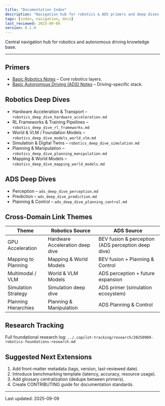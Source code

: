 ```yaml
---
title: "Documentation Index"
description: "Navigation hub for robotics & ADS primers and deep dives."
tags: [index, navigation, docs]
last_reviewed: 2025-09-09
version: 0.1.0
---
```


Central navigation hub for robotics and autonomous driving knowledge base.

---

## Primers

- [Basic Robotics Notes](basic_robotics_notes.md) – Core robotics layers.
- [Basic Autonomous Driving (ADS) Notes](basic_ads_notes.md) – Driving-specific stack.

## Robotics Deep Dives

- Hardware Acceleration & Transport – `robotics_deep_dive_hardware_acceleration.md`
- RL Frameworks & Training Pipelines – `robotics_deep_dive_rl_frameworks.md`
- World & VLM / Foundation Models – `robotics_deep_dive_models_world_vlm.md`
- Simulation & Digital Twins – `robotics_deep_dive_simulation.md`
- Planning & Manipulation – `robotics_deep_dive_planning_manipulation.md`
- Mapping & World Models – `robotics_deep_dive_mapping_world_models.md`

## ADS Deep Dives

- Perception – `ads_deep_dive_perception.md`
- Prediction – `ads_deep_dive_prediction.md`
- Planning & Control – `ads_deep_dive_planning_control.md`

## Cross-Domain Link Themes

| Theme | Robotics Source | ADS Source |
|-------|-----------------|-----------|
| GPU Acceleration | Hardware Acceleration deep dive | BEV fusion & perception (ADS perception deep dive) |
| Mapping to Planning | Mapping & World Models | BEV fusion + Planning & Control |
| Multimodal / VLM | World & VLM Models | ADS perception + future expansion |
| Simulation Strategy | Simulation deep dive | ADS primer (simulation ecosystem) |
| Planning Hierarchies | Planning & Manipulation | ADS Planning & Control |

## Research Tracking

Full foundational research log: `../.copilot-tracking/research/20250909-robotics-foundations-research.md`

## Suggested Next Extensions

1. Add front-matter metadata (tags, version, last-reviewed date).
2. Introduce benchmarking template (latency, accuracy, resource usage).
3. Add glossary centralization (dedupe between primers).
4. Create CONTRIBUTING guide for documentation standards.

---
Last updated: 2025-09-09
